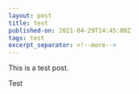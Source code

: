```yaml
---
layout: post
title: test
published-on: 2021-04-29T14:45:00Z
tags: test
excerpt_separator: <!--more-->
---
```

This is a test post.
<!--more-->

Test
